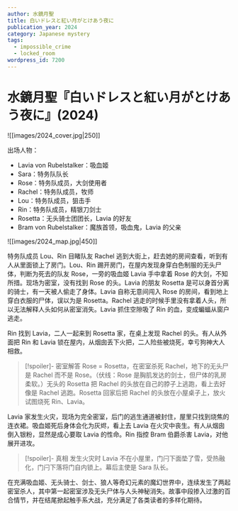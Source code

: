 ```yaml
---
author: 水鏡月聖
title: 白いドレスと紅い月がとけあう夜に
publication_year: 2024
category: Japanese mystery
tags:
  - impossible_crime
  - locked_room
wordpress_id: 7200
---
```


# 水鏡月聖『白いドレスと紅い月がとけあう夜に』(2024)

![[images/2024_cover.jpg|250]]

出场人物：
* Lavia von Rubelstalker：吸血姬
* Sara：特务队队长
* Rose：特务队成员，大剑使用者
* Rachel：特务队成员，牧师
* Lou：特务队成员，狙击手
* Rin：特务队成员，精银刀剑士
* Rosetta：无头骑士团团长，Lavia 的好友
* Bram von Rubelstalker：魔族首领，吸血鬼，Lavia 的父亲

![[images/2024_map.jpg|450]]

特务队成员 Lou、Rin 目睹队友 Rachel 逃到大街上，赶去她的房间查看，听到有人从里面锁上了房门。Lou、Rin 踢开房门，在屋内发现身穿白色制服的无头尸体，判断为死去的队友 Rose，一旁的吸血姬 Lavia 手中拿着 Rose 的大剑，不知所措。现场为密室，没有找到 Rose 的头。Lavia 的朋友 Rosetta 是可以身首分离的骑士，有一天被人偷走了身体。Lavia 自称无意间闯入 Rose 的房间，看到地上穿白衣服的尸体，误以为是 Rosetta。Rachel 逃走的时候手里没有拿着人头，所以无法解释人头如何从密室消失。Lavia 抓住空隙吸了 Rin 的血，变成蝙蝠从窗户逃走。

Rin 找到 Lavia，二人一起来到 Rosetta 家，在桌上发现 Rachel 的头。有人从外面把 Rin 和 Lavia 锁在屋内，从烟囱丢下火把，二人险些被烧死，幸亏狗神大人相救。

> [!spoiler]- 密室解答
> Rose = Rosetta，在密室杀死 Rachel，地下的无头尸是 Rachel 而不是 Rose。（伏线：Rose 是胸肌发达的剑士，但尸体的乳房柔软。）无头的 Rosetta 把 Rachel 的头放在自己的脖子上逃跑，看上去好像是 Rachel 逃跑。Rosetta 回家后把 Rachel 的头放在小屋桌子上，放火试图烧死 Rin、Lavia。

Lavia 家发生火灾，现场为完全密室，后门的逃生通道被封住，屋里只找到烧焦的连衣裙。吸血姬死后身体会化为灰烬，看上去 Lavia 在火灾中丧生。有人从烟囱倒入银粉，显然是成心要取 Lavia 的性命。Rin 指控 Bram 伯爵杀害 Lavia，对他展开进攻。

> [!spoiler]- 真相
> 发生火灾时 Lavia 不在小屋里，门闩下面垫了雪，受热融化，门闩下落将门自内锁上。幕后主使是 Sara 队长。

在充满吸血姬、无头骑士、剑士、狼人等奇幻元素的魔幻世界中，连续发生了两起密室杀人，其中第一起密室涉及无头尸体与人头神秘消失。故事中段掺入过激的百合情节，并在结尾掀起触手系大战，充分满足了各类读者的多样化期待。